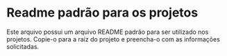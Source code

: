 # Readme padrão para os projetos
Este arquivo possui um arquivo README padrão para ser utilizado nos projetos. Copie-o para a raíz do projeto e preencha-o com as informações solicitadas.